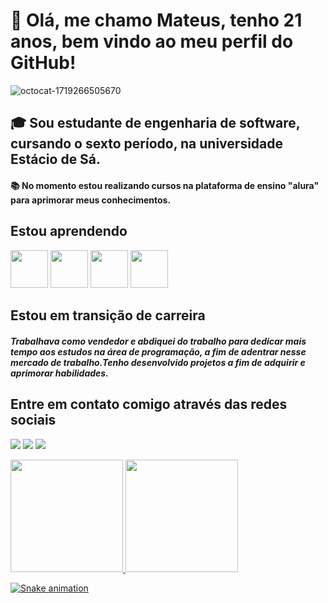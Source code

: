 # 👋 Olá, me chamo Mateus, tenho 21 anos, bem vindo ao meu perfil do GitHub! 
![octocat-1719266505670](https://github.com/MateusHenriqueOliveiraSantos/MateusHenriqueOliveiraSantos/assets/173493498/8716efde-897f-40eb-b4fa-b2ba5ae04c47)
## 🎓 Sou estudante de engenharia de software, cursando o sexto período, na universidade Estácio de Sá. 
#### 📚 No momento estou realizando cursos na plataforma de ensino "alura" para aprimorar meus conhecimentos. 
## Estou aprendendo 
<img src="https://cdn.jsdelivr.net/gh/devicons/devicon@latest/icons/java/java-original.svg" width="60" height="60"/>   <img src="https://cdn.jsdelivr.net/gh/devicons/devicon@latest/icons/javascript/javascript-original.svg" width="60" height="60"/>  <img src="https://cdn.jsdelivr.net/gh/devicons/devicon@latest/icons/git/git-original.svg" width="60" height="60"/>   <img src="https://cdn.jsdelivr.net/gh/devicons/devicon@latest/icons/github/github-original.svg" width="60" height="60"/> 
## Estou em transição de carreira 
##### Trabalhava como vendedor e abdiquei do trabalho para dedicar mais tempo aos estudos na área de programação, a fim de adentrar nesse mercado de trabalho.Tenho desenvolvido projetos a fim de adquirir e aprimorar habilidades. 
## Entre em contato comigo através das redes sociais 
<a href="https://instagram.com/Mateus_henrique_oliver" target="_blank"><img loading="lazy" src="https://img.shields.io/badge/-Instagram-%23E4405F?style=for-the-badge&logo=instagram&logoColor=white" target="_blank"></a>   <a href = "mailto:mateushenriqueo.santos@gmail.com"><img loading="lazy" src="https://img.shields.io/badge/Gmail-D14836?style=for-the-badge&logo=gmail&logoColor=white" target="_blank"></a>   <a href="https://www.linkedin.com/in/seu-usuário-linkedln-aqui" target="_blank"><img loading="lazy" src="https://img.shields.io/badge/-LinkedIn-%230077B5?style=for-the-badge&logo=linkedin&logoColor=white" target="_blank"></a> <div> <a href="https://github.com/MateusHenriqueOliveiraSantos"> <img loading="lazy" height="180em" src="https://github-readme-stats.vercel.app/api/top-langs/?username=MateusHenriqueOliveiraSantos&layout=compact&langs_count=7&theme=dracula"/> <img loading="lazy" height="180em" src="https://github-readme-stats.vercel.app/api?username=MateusHenriqueOliveiraSantos&show_icons=true&theme=dracula&include_all_commits=true&count_private=true"/> </div> 

![Snake animation](https://github.com/seu-usuário-aqui/seu-usuário-aqui/blob/output/github-contribution-grid-snake.svg)
